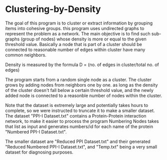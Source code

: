 # Clustering-by-Density

The goal of this program is to cluster or extract information by grouping items into cohesive groups.
this program uses undirected graphs to represent the problem as a network. The main objective is to 
find such sub-graphs (group of nodes) whose density is more or equal to the given threshold value. 
Basically a node that is part of a cluster should be connected to reasonable number of edges within cluster
have many common neighbors. 

Density is measured by the formula D = (no. of edges in cluster/total no. of edges)

The program starts from a random single node as a cluster. The cluster grows by adding nodes from neighbors one by one.
as long as the density of the cluster doesn't fall below a certain threshold value, and the newly added node is connected to
a reasonble number of nodes within the cluster.


Note that the dataset is extremely large and potentially takes hours to complete, so we were instructed to truncate it to make a smaller dataset.
The dataset "PPI-I Dataset.txt" contains a Protein-Protein interaction network, to make it easier to process the program Numbering Nodes takes that list as input
and generates numbers/id for each name of the protein "Numbered PPI-I Dataset.txt". 

The smaller dataset are "Reduced PPI Dataset.txt" and their generated "Reduced Numbered PPI-I Dataset.txt", and "Temp.txt" being a very small dataset for diagnosing purposes.
